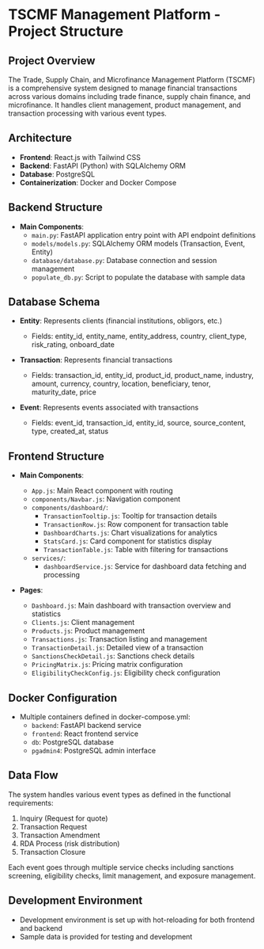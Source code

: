 # TSCMF Management Platform - Project Structure

## Project Overview
The Trade, Supply Chain, and Microfinance Management Platform (TSCMF) is a comprehensive system designed to manage financial transactions across various domains including trade finance, supply chain finance, and microfinance. It handles client management, product management, and transaction processing with various event types.

## Architecture
- **Frontend**: React.js with Tailwind CSS
- **Backend**: FastAPI (Python) with SQLAlchemy ORM
- **Database**: PostgreSQL
- **Containerization**: Docker and Docker Compose

## Backend Structure
- **Main Components**:
  - `main.py`: FastAPI application entry point with API endpoint definitions
  - `models/models.py`: SQLAlchemy ORM models (Transaction, Event, Entity)
  - `database/database.py`: Database connection and session management
  - `populate_db.py`: Script to populate the database with sample data

## Database Schema
- **Entity**: Represents clients (financial institutions, obligors, etc.)
  - Fields: entity_id, entity_name, entity_address, country, client_type, risk_rating, onboard_date
  
- **Transaction**: Represents financial transactions
  - Fields: transaction_id, entity_id, product_id, product_name, industry, amount, currency, country, location, beneficiary, tenor, maturity_date, price
  
- **Event**: Represents events associated with transactions
  - Fields: event_id, transaction_id, entity_id, source, source_content, type, created_at, status

## Frontend Structure
- **Main Components**:
  - `App.js`: Main React component with routing
  - `components/Navbar.js`: Navigation component
  - `components/dashboard/`:
    - `TransactionTooltip.js`: Tooltip for transaction details
    - `TransactionRow.js`: Row component for transaction table
    - `DashboardCharts.js`: Chart visualizations for analytics
    - `StatsCard.js`: Card component for statistics display
    - `TransactionTable.js`: Table with filtering for transactions
  - `services/`:
    - `dashboardService.js`: Service for dashboard data fetching and processing

- **Pages**:
  - `Dashboard.js`: Main dashboard with transaction overview and statistics
  - `Clients.js`: Client management
  - `Products.js`: Product management
  - `Transactions.js`: Transaction listing and management
  - `TransactionDetail.js`: Detailed view of a transaction
  - `SanctionsCheckDetail.js`: Sanctions check details
  - `PricingMatrix.js`: Pricing matrix configuration
  - `EligibilityCheckConfig.js`: Eligibility check configuration

## Docker Configuration
- Multiple containers defined in docker-compose.yml:
  - `backend`: FastAPI backend service
  - `frontend`: React frontend service
  - `db`: PostgreSQL database
  - `pgadmin4`: PostgreSQL admin interface

## Data Flow
The system handles various event types as defined in the functional requirements:
1. Inquiry (Request for quote)
2. Transaction Request
3. Transaction Amendment
4. RDA Process (risk distribution)
5. Transaction Closure

Each event goes through multiple service checks including sanctions screening, eligibility checks, limit management, and exposure management.

## Development Environment
- Development environment is set up with hot-reloading for both frontend and backend
- Sample data is provided for testing and development 